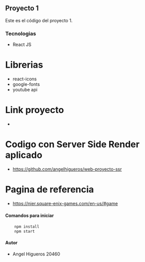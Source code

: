 ##  Proyecto 1

Este es el código del proyecto 1.

### Tecnologias

- React JS

# Librerias
- react-icons
- google-fonts
- youtube api

# Link proyecto
- 


# Codigo con Server Side Render aplicado
- https://github.com/angelhigueros/web-proyecto-ssr


# Pagina de referencia
- https://nier.square-enix-games.com/en-us/#game


#### Comandos para iniciar　

```javascript
	npm install
	npm start
```
#### Autor
- Angel Higueros 20460

